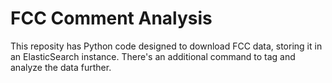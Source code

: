 # FCC Comment Analysis

This reposity has Python code designed to download FCC data, storing it in an ElasticSearch instance. There's an additional command to tag and analyze the data further.